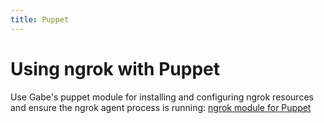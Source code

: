 ```yaml
---
title: Puppet
---
```


# Using ngrok with Puppet

Use Gabe's puppet module for installing and configuring ngrok resources and ensure the ngrok agent process is running: [ngrok module for Puppet](https://forge.puppet.com/gabe/ngrok)
